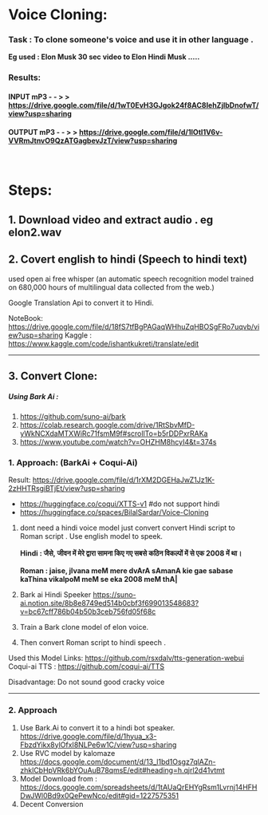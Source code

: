 # Voice Cloning:
### Task : To clone someone's voice and use it in other language . 
**Eg used : Elon Musk 30 sec video to Elon Hindi Musk .....**

### Results:

#### INPUT mP3 - - > >  https://drive.google.com/file/d/1wT0EvH3GJgok24f8AC8IehZjlbDnofwT/view?usp=sharing

#### OUTPUT mP3 - - > > https://drive.google.com/file/d/1lOtI1V6v-VVRmJtnvO9QzATGagbevJzT/view?usp=sharing



<br>

# Steps: 

## 1. Download video and extract audio . eg elon2.wav

## 2. Covert english to hindi (Speech to hindi text)
used open ai free whisper (an automatic speech recognition model trained on 680,000 hours of multilingual data collected from the web.)

Google Translation Api to convert it to Hindi. 

NoteBook: https://drive.google.com/file/d/18fS7tfBgPAGaqWHhuZqHBOSgFRo7uqvb/view?usp=sharing
Kaggle : https://www.kaggle.com/code/ishantkukreti/translate/edit

<hr>

## 3. Convert Clone:
##### Using Bark Ai : 
1. https://github.com/suno-ai/bark
2. https://colab.research.google.com/drive/1RtSbvMfD-yWkNCXdaMTXWiRc71fsmM9f#scrollTo=b5rDDPxrRAKa
3. https://www.youtube.com/watch?v=OHZHM8hcyI4&t=374s

### 1. Approach:  (BarkAi + Coqui-Ai)
Result: https://drive.google.com/file/d/1rXM2DGEHaJwZ1Jz1K-2zHHTRsgiBTjEt/view?usp=sharing
* https://huggingface.co/coqui/XTTS-v1  #do not support hindi
* https://huggingface.co/spaces/BilalSardar/Voice-Cloning
1. dont need a hindi voice model just convert convert Hindi script to Roman script . Use english model to speek. <br><br>
**Hindi : जैसे, जीवन में मेरे द्वारा सामना किए गए सबसे कठिन विकल्पों में से एक 2008 में था।**<br><br>
**Roman : jaise, jIvana meM mere dvArA sAmanA kie gae sabase kaThina vikalpoM meM se eka 2008 meM thA|**

2. Bark ai Hindi Speeker https://suno-ai.notion.site/8b8e8749ed514b0cbf3f699013548683?v=bc67cff786b04b50b3ceb756fd05f68c
3. Train a Bark clone model of elon voice. 
4. Then convert Roman script to hindi speech .


Used this Model Links: https://github.com/rsxdalv/tts-generation-webui
Coqui-ai TTS : https://github.com/coqui-ai/TTS


Disadvantage: Do not sound good cracky voice 
<hr>

### 2. Approach
1. Use Bark.Ai to convert it to a hindi bot speaker.   https://drive.google.com/file/d/1hyua_x3-FbzdYikx8ylOfxI8NLPe6w1C/view?usp=sharing
2. Use RVC model by kalomaze  https://docs.google.com/document/d/13_l1bd1Osgz7qlAZn-zhklCbHpVRk6bYOuAuB78qmsE/edit#heading=h.qjrl2d41vtmt
3. Model Download from : https://docs.google.com/spreadsheets/d/1tAUaQrEHYgRsm1Lvrnj14HFHDwJWl0Bd9x0QePewNco/edit#gid=1227575351 
4. Decent Conversion


